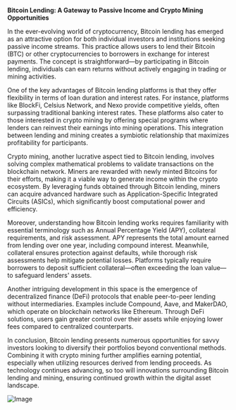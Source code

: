 **Bitcoin Lending: A Gateway to Passive Income and Crypto Mining Opportunities**

In the ever-evolving world of cryptocurrency, Bitcoin lending has emerged as an attractive option for both individual investors and institutions seeking passive income streams. This practice allows users to lend their Bitcoin (BTC) or other cryptocurrencies to borrowers in exchange for interest payments. The concept is straightforward—by participating in Bitcoin lending, individuals can earn returns without actively engaging in trading or mining activities.

One of the key advantages of Bitcoin lending platforms is that they offer flexibility in terms of loan duration and interest rates. For instance, platforms like BlockFi, Celsius Network, and Nexo provide competitive yields, often surpassing traditional banking interest rates. These platforms also cater to those interested in crypto mining by offering special programs where lenders can reinvest their earnings into mining operations. This integration between lending and mining creates a symbiotic relationship that maximizes profitability for participants.

Crypto mining, another lucrative aspect tied to Bitcoin lending, involves solving complex mathematical problems to validate transactions on the blockchain network. Miners are rewarded with newly minted Bitcoins for their efforts, making it a viable way to generate income within the crypto ecosystem. By leveraging funds obtained through Bitcoin lending, miners can acquire advanced hardware such as Application-Specific Integrated Circuits (ASICs), which significantly boost computational power and efficiency.

Moreover, understanding how Bitcoin lending works requires familiarity with essential terminology such as Annual Percentage Yield (APY), collateral requirements, and risk assessment. APY represents the total amount earned from lending over one year, including compound interest. Meanwhile, collateral ensures protection against defaults, while thorough risk assessments help mitigate potential losses. Platforms typically require borrowers to deposit sufficient collateral—often exceeding the loan value—to safeguard lenders' assets.

Another intriguing development in this space is the emergence of decentralized finance (DeFi) protocols that enable peer-to-peer lending without intermediaries. Examples include Compound, Aave, and MakerDAO, which operate on blockchain networks like Ethereum. Through DeFi solutions, users gain greater control over their assets while enjoying lower fees compared to centralized counterparts.

In conclusion, Bitcoin lending presents numerous opportunities for savvy investors looking to diversify their portfolios beyond conventional methods. Combining it with crypto mining further amplifies earning potential, especially when utilizing resources derived from lending proceeds. As technology continues advancing, so too will innovations surrounding Bitcoin lending and mining, ensuring continued growth within the digital asset landscape.

![Image](https://github.com/user-attachments/assets/b8266eee-691e-4ee1-99ef-bfa10d234fd4)